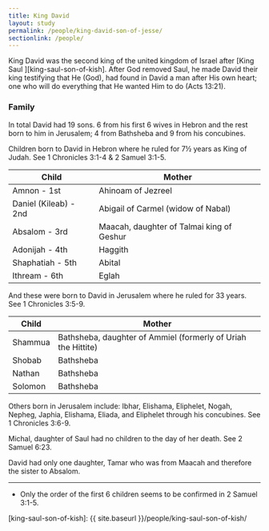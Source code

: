 ```yaml
---
title: King David
layout: study
permalink: /people/king-david-son-of-jesse/
sectionlink: /people/
---
```


King David was the second king of the united kingdom of Israel after [King Saul
][king-saul-son-of-kish]. After God removed Saul, he made David their king
testifying that He (God), had found in David a man after His own heart; one who
will do everything that He wanted Him to do (Acts 13:21).

### Family

In total David had 19 sons. 6 from his first 6 wives in Hebron and the rest born
to him in Jerusalem; 4 from Bathsheba and 9 from his concubines.

Children born to David in Hebron where he ruled for 7½ years as King of Judah.
See 1 Chronicles 3:1-4 & 2 Samuel 3:1-5.

| Child                  | Mother                    |
| ---------------------- | --------------------------|
| Amnon - 1st            | Ahinoam of Jezreel |
| Daniel (Kileab) - 2nd  | Abigail of Carmel (widow of Nabal) |
| Absalom - 3rd          | Maacah, daughter of Talmai king of Geshur |
| Adonijah - 4th         | Haggith |
| Shaphatiah - 5th       | Abital |
| Ithream - 6th          | Eglah |

And these were born to David in Jerusalem where he ruled for 33 years. See 1
Chronicles 3:5-9.

| Child       | Mother                    |
| ----------- | --------------------------|
| Shammua     | Bathsheba, daughter of Ammiel (formerly of Uriah the Hittite) |
| Shobab      | Bathsheba |
| Nathan      | Bathsheba |
| Solomon     | Bathsheba |

Others born in Jerusalem include: Ibhar, Elishama, Eliphelet, Nogah, Nepheg,
Japhia, Elishama, Eliada, and Eliphelet through his concubines. See 1 Chronicles
3:6-9.

Michal, daughter of Saul had no children to the day of her death. See 2 Samuel
6:23.

David had only one daughter, Tamar who was from Maacah and therefore the sister
to Absalom.

---

* Only the order of the first 6 children seems to be confirmed in 2 Samuel
  3:1-5.

[king-saul-son-of-kish]: {{ site.baseurl }}/people/king-saul-son-of-kish/
